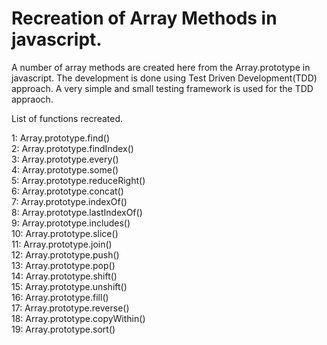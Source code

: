 # Recreation of Array Methods in javascript.

A number of array methods are created here from the Array.prototype in javascript. The development is done using Test Driven Development(TDD) approach. A very simple and small testing framework is used for the TDD appraoch. 

List of functions recreated.

1: Array.prototype.find()<br/>
2: Array.prototype.findIndex()<br/>
3: Array.prototype.every()<br/>
4: Array.prototype.some()<br/>
5: Array.prototype.reduceRight()<br/>
6: Array.prototype.concat()<br/>
7: Array.prototype.indexOf()<br/>
8: Array.prototype.lastIndexOf()<br/>
9: Array.prototype.includes()<br/>
10: Array.prototype.slice()<br/>
11: Array.prototype.join()<br/>
12: Array.prototype.push()<br/>
13: Array.prototype.pop()<br/>
14: Array.prototype.shift()<br/>
15: Array.prototype.unshift()<br/>
16: Array.prototype.fill()<br/>
17: Array.prototype.reverse()<br/>
18: Array.prototype.copyWithin()<br/>
19: Array.prototype.sort()
